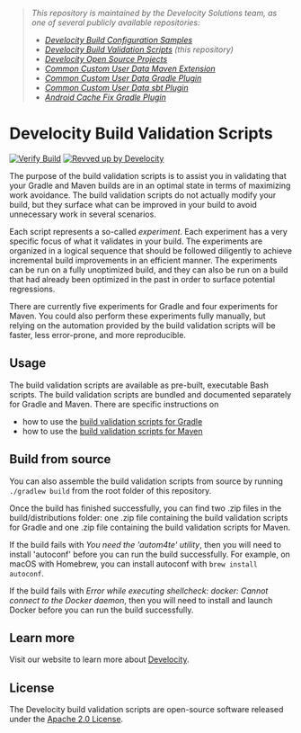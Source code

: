 > _This repository is maintained by the Develocity Solutions team, as one of several publicly available repositories:_
> - _[Develocity Build Configuration Samples][develocity-build-config-samples]_
> - _[Develocity Build Validation Scripts][develocity-build-validation-scripts] (this repository)_
> - _[Develocity Open Source Projects][develocity-oss-projects]_
> - _[Common Custom User Data Maven Extension][ccud-maven-extension]_
> - _[Common Custom User Data Gradle Plugin][ccud-gradle-plugin]_
> - _[Common Custom User Data sbt Plugin][ccud-sbt-plugin]_ 
> - _[Android Cache Fix Gradle Plugin][android-cache-fix-plugin]_

# Develocity Build Validation Scripts

[![Verify Build](https://github.com/gradle/gradle-enterprise-build-validation-scripts/actions/workflows/build-verification.yml/badge.svg?branch=main)](https://github.com/gradle/gradle-enterprise-build-validation-scripts/actions/workflows/build-verification.yml)
[![Revved up by Develocity](https://img.shields.io/badge/Revved%20up%20by-Develocity-06A0CE?logo=Gradle&labelColor=02303A)](https://ge.solutions-team.gradle.com/scans)

The purpose of the build validation scripts is to assist you in validating that your Gradle and Maven builds are in an optimal state in terms of maximizing work avoidance. The build validation scripts do not actually modify your build, but they surface what can be improved in your build to avoid unnecessary work in several scenarios.

Each script represents a so-called _experiment_. Each experiment has a very specific focus of what it validates in your build. The experiments are organized in a logical sequence that should be followed diligently to achieve incremental build improvements in an efficient manner. The experiments can be run on a fully unoptimized build, and they can also be run on a build that had already been optimized in the past in order to surface potential regressions.

There are currently five experiments for Gradle and four experiments for Maven. You could also perform these experiments fully manually, but relying on the automation provided by the build validation scripts will be faster, less error-prone, and more reproducible.

## Usage

The build validation scripts are available as pre-built, executable Bash scripts. The build validation scripts are bundled and documented separately for Gradle and Maven. There are specific instructions on

* how to use the [build validation scripts for Gradle](Gradle.md)
* how to use the [build validation scripts for Maven](Maven.md)

## Build from source

You can also assemble the build validation scripts from source by running `./gradlew build` from the root folder of this repository.

Once the build has finished successfully, you can find two .zip files in the build/distributions folder: one .zip file containing the build validation scripts for Gradle and one .zip file containing the build validation scripts for Maven.

If the build fails with _You need the 'autom4te' utility_, then you will need to install 'autoconf' before you can run the build successfully. For example, on macOS with Homebrew, you can install autoconf with `brew install autoconf`.

If the build fails with _Error while executing shellcheck: docker: Cannot connect to the Docker daemon_, then you will need to install and launch Docker before you can run the build successfully.

## Learn more

Visit our website to learn more about [Develocity][develocity].

## License

The Develocity build validation scripts are open-source software released under the [Apache 2.0 License][apache-license].

[develocity-build-config-samples]: https://github.com/gradle/develocity-build-config-samples
[develocity-build-validation-scripts]: https://github.com/gradle/gradle-enterprise-build-validation-scripts
[develocity-oss-projects]: https://github.com/gradle/develocity-oss-projects
[ccud-gradle-plugin]: https://github.com/gradle/common-custom-user-data-gradle-plugin
[ccud-maven-extension]: https://github.com/gradle/common-custom-user-data-maven-extension
[ccud-sbt-plugin]: https://github.com/gradle/common-custom-user-data-sbt-plugin-plugin
[android-cache-fix-plugin]: https://github.com/gradle/android-cache-fix-gradle-plugin
[develocity]: https://gradle.com/develocity
[apache-license]: https://www.apache.org/licenses/LICENSE-2.0.html
